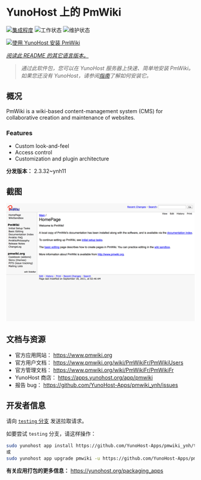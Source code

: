 <!--
注意：此 README 由 <https://github.com/YunoHost/apps/tree/master/tools/readme_generator> 自动生成
请勿手动编辑。
-->

# YunoHost 上的 PmWiki

[![集成程度](https://apps.yunohost.org/badge/integration/pmwiki)](https://ci-apps.yunohost.org/ci/apps/pmwiki/)
![工作状态](https://apps.yunohost.org/badge/state/pmwiki)
![维护状态](https://apps.yunohost.org/badge/maintained/pmwiki)

[![使用 YunoHost 安装 PmWiki](https://install-app.yunohost.org/install-with-yunohost.svg)](https://install-app.yunohost.org/?app=pmwiki)

*[阅读此 README 的其它语言版本。](./ALL_README.md)*

> *通过此软件包，您可以在 YunoHost 服务器上快速、简单地安装 PmWiki。*  
> *如果您还没有 YunoHost，请参阅[指南](https://yunohost.org/install)了解如何安装它。*

## 概况

PmWiki is a wiki-based content-management system (CMS) for collaborative creation and maintenance of websites. 

### Features

- Custom look-and-feel
- Access control
- Customization and plugin architecture

**分发版本：** 2.3.32~ynh11

## 截图

![PmWiki 的截图](./doc/screenshots/pmwiki.png)

## 文档与资源

- 官方应用网站： <https://www.pmwiki.org>
- 官方用户文档： <https://www.pmwiki.org/wiki/PmWikiFr/PmWikiUsers>
- 官方管理文档： <https://www.pmwiki.org/wiki/PmWikiFr/PmWikiFr>
- YunoHost 商店： <https://apps.yunohost.org/app/pmwiki>
- 报告 bug： <https://github.com/YunoHost-Apps/pmwiki_ynh/issues>

## 开发者信息

请向 [`testing` 分支](https://github.com/YunoHost-Apps/pmwiki_ynh/tree/testing) 发送拉取请求。

如要尝试 `testing` 分支，请这样操作：

```bash
sudo yunohost app install https://github.com/YunoHost-Apps/pmwiki_ynh/tree/testing --debug
或
sudo yunohost app upgrade pmwiki -u https://github.com/YunoHost-Apps/pmwiki_ynh/tree/testing --debug
```

**有关应用打包的更多信息：** <https://yunohost.org/packaging_apps>
